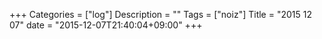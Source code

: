 +++
Categories = ["log"]
Description = ""
Tags = ["noiz"]
Title = "2015 12 07"
date = "2015-12-07T21:40:04+09:00"
+++

## 